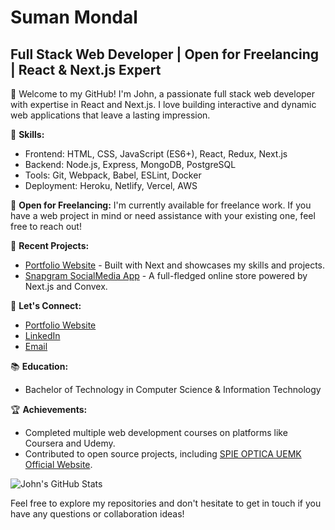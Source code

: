 
# Suman Mondal
## Full Stack Web Developer | Open for Freelancing | React & Next.js Expert

🚀 Welcome to my GitHub! I'm John, a passionate full stack web developer with expertise in React and Next.js. I love building interactive and dynamic web applications that leave a lasting impression.

🔧 **Skills:**
- Frontend: HTML, CSS, JavaScript (ES6+), React, Redux, Next.js
- Backend: Node.js, Express, MongoDB, PostgreSQL
- Tools: Git, Webpack, Babel, ESLint, Docker
- Deployment: Heroku, Netlify, Vercel, AWS

💼 **Open for Freelancing:**
I'm currently available for freelance work. If you have a web project in mind or need assistance with your existing one, feel free to reach out!

🌱 **Recent Projects:**
- [Portfolio Website](https://suman-mondal-portfolio.vercel.app/) - Built with Next and showcases my skills and projects.
- [Snapgram SocialMedia App](https://www.example.com) - A full-fledged online store powered by Next.js and Convex.

💌 **Let's Connect:**
- [Portfolio Website](https://suman-mondal-portfolio.vercel.app/)
- [LinkedIn](https://www.linkedin.com/in/mon03/)
- [Email](mailto:mondalsuman97322@gmail.com.com)

📚 **Education:**
- Bachelor of Technology in Computer Science & Information Technology 

🏆 **Achievements:**
- Completed multiple web development courses on platforms like Coursera and Udemy.
- Contributed to open source projects, including [SPIE OPTICA UEMK Official Website](https://spie-optica-uemk.vercel.app/).

![John's GitHub Stats](https://github-readme-stats.vercel.app/api?username=yourusername&show_icons=true&count_private=true)

Feel free to explore my repositories and don't hesitate to get in touch if you have any questions or collaboration ideas!


